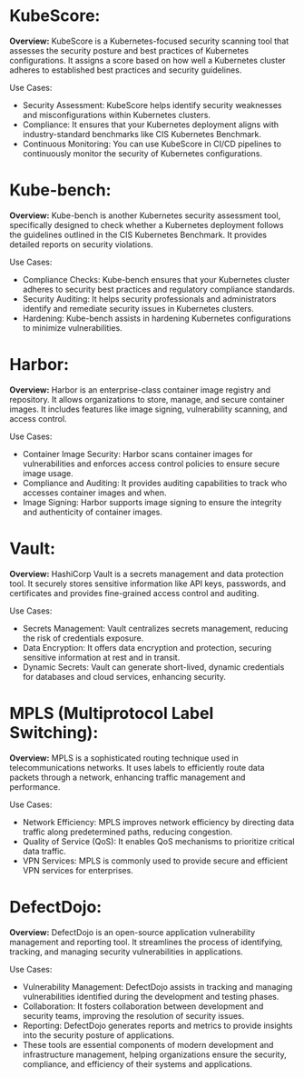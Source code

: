 # KubeScore:
**Overview:** KubeScore is a Kubernetes-focused security scanning tool that assesses the security posture and best practices of Kubernetes configurations. It assigns a score based on how well a Kubernetes cluster adheres to established best practices and security guidelines.

Use Cases:
* Security Assessment: KubeScore helps identify security weaknesses and misconfigurations within Kubernetes clusters.
* Compliance: It ensures that your Kubernetes deployment aligns with industry-standard benchmarks like CIS Kubernetes Benchmark.
* Continuous Monitoring: You can use KubeScore in CI/CD pipelines to continuously monitor the security of Kubernetes configurations.

# Kube-bench:
**Overview:** Kube-bench is another Kubernetes security assessment tool, specifically designed to check whether a Kubernetes deployment follows the guidelines outlined in the CIS Kubernetes Benchmark. It provides detailed reports on security violations.

Use Cases:
* Compliance Checks: Kube-bench ensures that your Kubernetes cluster adheres to security best practices and regulatory compliance standards.
* Security Auditing: It helps security professionals and administrators identify and remediate security issues in Kubernetes clusters.
* Hardening: Kube-bench assists in hardening Kubernetes configurations to minimize vulnerabilities.

# Harbor:
**Overview:** Harbor is an enterprise-class container image registry and repository. It allows organizations to store, manage, and secure container images. It includes features like image signing, vulnerability scanning, and access control.

Use Cases:
* Container Image Security: Harbor scans container images for vulnerabilities and enforces access control policies to ensure secure image usage.
* Compliance and Auditing: It provides auditing capabilities to track who accesses container images and when.
* Image Signing: Harbor supports image signing to ensure the integrity and authenticity of container images.

# Vault:
**Overview:** HashiCorp Vault is a secrets management and data protection tool. It securely stores sensitive information like API keys, passwords, and certificates and provides fine-grained access control and auditing.

Use Cases:
* Secrets Management: Vault centralizes secrets management, reducing the risk of credentials exposure.
* Data Encryption: It offers data encryption and protection, securing sensitive information at rest and in transit.
* Dynamic Secrets: Vault can generate short-lived, dynamic credentials for databases and cloud services, enhancing security.

# MPLS (Multiprotocol Label Switching):

**Overview:** MPLS is a sophisticated routing technique used in telecommunications networks. It uses labels to efficiently route data packets through a network, enhancing traffic management and performance.

Use Cases:
* Network Efficiency: MPLS improves network efficiency by directing data traffic along predetermined paths, reducing congestion.
* Quality of Service (QoS): It enables QoS mechanisms to prioritize critical data traffic.
* VPN Services: MPLS is commonly used to provide secure and efficient VPN services for enterprises.

# DefectDojo:
**Overview:** DefectDojo is an open-source application vulnerability management and reporting tool. It streamlines the process of identifying, tracking, and managing security vulnerabilities in applications.

Use Cases:
* Vulnerability Management: DefectDojo assists in tracking and managing vulnerabilities identified during the development and testing phases.
* Collaboration: It fosters collaboration between development and security teams, improving the resolution of security issues.
* Reporting: DefectDojo generates reports and metrics to provide insights into the security posture of applications.
* These tools are essential components of modern development and infrastructure management, helping organizations ensure the security, compliance, and efficiency of their systems and applications.